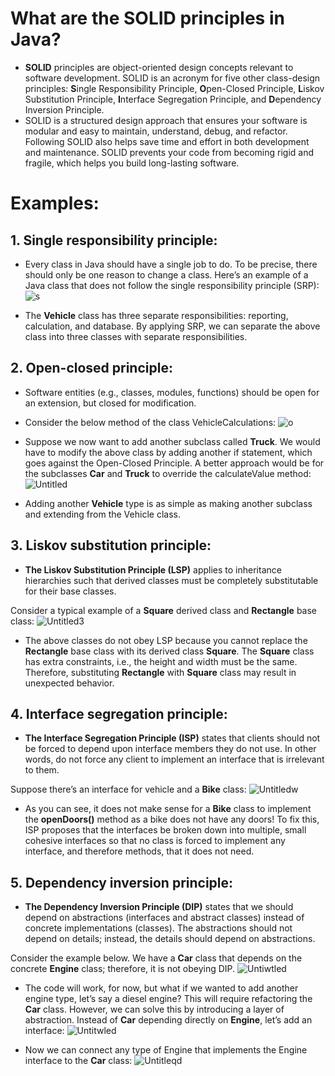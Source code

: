 # What are the SOLID principles in Java?
- **SOLID**  principles are object-oriented design concepts relevant to software development. SOLID is an acronym for five other class-design principles: **S**ingle Responsibility Principle, **O**pen-Closed Principle, **L**iskov Substitution Principle, **I**nterface Segregation Principle, and **D**ependency Inversion Principle.
- SOLID is a structured design approach that ensures your software is modular and easy to maintain, understand, debug, and refactor. Following SOLID also helps save time and effort in both development and maintenance. SOLID prevents your code from becoming rigid and fragile, which helps you build long-lasting software.

# Examples:
## 1. Single responsibility principle:
- Every class in Java should have a single job to do. To be precise, there should only be one reason to change a class. Here’s an example of a Java class that does not follow the single responsibility principle (SRP):
![s](https://github.com/NourhanSaeed707/SOLID-Principles-Java/assets/64387352/065e8e47-4e98-404b-a992-afa8b93aebc6)

- The **Vehicle** class has three separate responsibilities: reporting, calculation, and database. By applying SRP, we can separate the above class into three classes with separate responsibilities.

## 2. Open-closed principle:
- Software entities (e.g., classes, modules, functions) should be open for an extension, but closed for modification.
- Consider the below method of the class VehicleCalculations:
  ![o](https://github.com/NourhanSaeed707/SOLID-Principles-Java/assets/64387352/c43f893f-af7c-4120-b7ac-87ee83e99570)

- Suppose we now want to add another subclass called **Truck**. We would have to modify the above class by adding another if statement, which goes against the Open-Closed Principle.
A better approach would be for the subclasses **Car** and **Truck** to override the calculateValue method:
![Untitled](https://github.com/NourhanSaeed707/SOLID-Principles-Java/assets/64387352/a205b609-43d1-4145-9de9-726e394fe62e)

- Adding another **Vehicle** type is as simple as making another subclass and extending from the Vehicle class.

## 3. Liskov substitution principle:
- **The Liskov Substitution Principle (LSP)** applies to inheritance hierarchies such that derived classes must be completely substitutable for their base classes.

Consider a typical example of a **Square** derived class and **Rectangle** base class:
![Untitled3](https://github.com/NourhanSaeed707/SOLID-Principles-Java/assets/64387352/5dda1993-b1be-4b30-970e-9e2efd72f2d7)

- The above classes do not obey LSP because you cannot replace the **Rectangle** base class with its derived class **Square**. The **Square** class has extra constraints, i.e., the height and width must be the same. Therefore, substituting **Rectangle** with **Square** class may result in unexpected behavior.

## 4. Interface segregation principle:
- **The Interface Segregation Principle (ISP)** states that clients should not be forced to depend upon interface members they do not use. In other words, do not force any client to implement an interface that is irrelevant to them.

Suppose there’s an interface for vehicle and a **Bike** class:
![Untitledw](https://github.com/NourhanSaeed707/SOLID-Principles-Java/assets/64387352/cf8fbd1e-c8e6-4e7d-8a93-3d04c9ce6eed)

- As you can see, it does not make sense for a **Bike** class to implement the **openDoors()** method as a bike does not have any doors! To fix this, ISP proposes that the interfaces be broken down into multiple, small cohesive interfaces so that no class is forced to implement any interface, and therefore methods, that it does not need.

## 5. Dependency inversion principle:
- **The Dependency Inversion Principle (DIP)** states that we should depend on abstractions (interfaces and abstract classes) instead of concrete implementations (classes). The abstractions should not depend on details; instead, the details should depend on abstractions.

Consider the example below. We have a **Car** class that depends on the concrete **Engine** class; therefore, it is not obeying DIP.
![Untiwtled](https://github.com/NourhanSaeed707/SOLID-Principles-Java/assets/64387352/e66eb820-3e51-4073-ab56-253e249b36a1)

- The code will work, for now, but what if we wanted to add another engine type, let’s say a diesel engine? This will require refactoring the **Car** class.
However, we can solve this by introducing a layer of abstraction. Instead of **Car** depending directly on **Engine**, let’s add an interface:
![Untitwled](https://github.com/NourhanSaeed707/SOLID-Principles-Java/assets/64387352/86a6a72a-6be7-49af-b651-ef5af17557e7)

- Now we can connect any type of Engine that implements the Engine interface to the **Car** class:
![Untitleqd](https://github.com/NourhanSaeed707/SOLID-Principles-Java/assets/64387352/42a7cac4-529c-41df-adcb-7846d805d58c)









